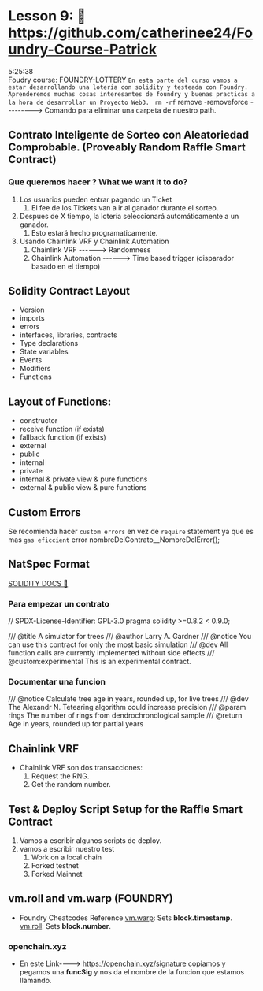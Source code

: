 # Lesson 9: 🤩 https://github.com/catherinee24/Foundry-Course-Patrick
5:25:38    
Foudry course: FOUNDRY-LOTTERY
``En esta parte del curso vamos a estar desarrollando una loteria con solidity y testeada con Foundry. Aprenderemos muchas cosas interesantes de foundry y buenas practicas a la hora de desarrollar un Proyecto Web3. ``
``rm -rf`` remove -removeforce ---------> Comando para eliminar una carpeta de nuestro path.

## Contrato Inteligente de Sorteo con Aleatoriedad Comprobable. (Proveably Random Raffle Smart Contract)

### Que queremos hacer ? What we want it to do?
1. Los usuarios pueden entrar pagando un Ticket
    1. El fee de los Tickets van a ir al ganador durante el sorteo.
2. Despues de X tiempo, la lotería seleccionará automáticamente a un ganador.
    1. Esto estará hecho programaticamente.
3. Usando Chainlink VRF y Chainlink Automation 
    1. Chainlink VRF ------> Randomness
    2. Chainlink Automation ------> Time based trigger (disparador basado en el tiempo)

## Solidity Contract Layout 

- Version
- imports
- errors
- interfaces, libraries, contracts
- Type declarations
- State variables
- Events
- Modifiers
- Functions

## Layout of Functions:
- constructor
- receive function (if exists)
- fallback function (if exists)
- external
- public
- internal
- private
- internal & private view & pure functions
- external & public view & pure functions

## Custom Errors
Se recomienda hacer ``custom errors`` en vez de ``require`` statement ya que es mas ``gas eficcient`` 
error nombreDelContrato__NombreDelError();

## NatSpec Format
[SOLIDITY DOCS 🫡](https://docs.soliditylang.org/en/v0.8.21/natspec-format.html)
### Para empezar un contrato 

// SPDX-License-Identifier: GPL-3.0
pragma solidity >=0.8.2 < 0.9.0;

/// @title A simulator for trees
/// @author Larry A. Gardner
/// @notice You can use this contract for only the most basic simulation
/// @dev All function calls are currently implemented without side effects
/// @custom:experimental This is an experimental contract.

### Documentar una funcion 
/// @notice Calculate tree age in years, rounded up, for live trees
/// @dev The Alexandr N. Tetearing algorithm could increase precision
/// @param rings The number of rings from dendrochronological sample
/// @return Age in years, rounded up for partial years

## Chainlink VRF
- Chainlink VRF son dos transacciones:
    1. Request the RNG.
    2. Get the random number.

## Test & Deploy Script Setup for the Raffle Smart Contract 
1. Vamos a escribir algunos scripts de deploy.
2. vamos a escribir nuestro test
    1. Work on a local chain 
    2. Forked testnet 
    3. Forked Mainnet 

## vm.roll and vm.warp (FOUNDRY)
- Foundry Cheatcodes Reference
[vm.warp](https://book.getfoundry.sh/cheatcodes/warp?highlight=vm.warp#examples): Sets **block.timestamp**.
[vm.roll](https://book.getfoundry.sh/cheatcodes/roll?highlight=vm.roll#examples): Sets **block.number**.

### openchain.xyz 
- En este Link----> https://openchain.xyz/signature copiamos y pegamos una **funcSig** y nos da el nombre de la funcion que estamos llamando.



